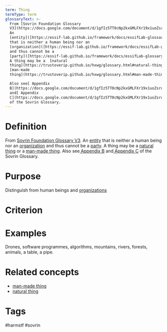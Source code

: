```yaml
---
term: Thing
termType: term
glossaryText: >-
  From [Sovrin Foundation Glossary
  V3](https://docs.google.com/document/d/1gfIz5TT0cNp2kxGMLFXr19x1uoZsruUe_0glHst2fZ8/edit).
  An
  [entity]([https://essif-lab.github.io/framework/docs/essifLab-glossary#](https://essif-lab.github.io/framework/docs/essifLab-glossary#party)entity)
  that is neither a human being nor an
  [organization]([https://essif-lab.github.io/framework/docs/essifLab-glossary#](https://essif-lab.github.io/framework/docs/essifLab-glossary#party)organization) 
  and thus cannot be a
  [party]([https://essif-lab.github.io/framework/docs/essifLab-glossary#](https://essif-lab.github.io/framework/docs/essifLab-glossary#party)party). 
  A thing may be a  [natural
  thing](https://trustoverip.github.io/hxwg/glossary.html#natural-thing) or a 
  [man-made
  thing](https://trustoverip.github.io/hxwg/glossary.html#man-made-thing). 

  Also see[ Appendix
  B](https://docs.google.com/document/d/1gfIz5TT0cNp2kxGMLFXr19x1uoZsruUe_0glHst2fZ8/edit#heading=h.mq7pzglc1j96)
  and[ Appendix
  C](https://docs.google.com/document/d/1gfIz5TT0cNp2kxGMLFXr19x1uoZsruUe_0glHst2fZ8/edit#heading=h.uiq9py7xnmxd)
  of the Sovrin Glossary.
---
```

# Definition
From [Sovrin Foundation Glossary V3](https://docs.google.com/document/d/1gfIz5TT0cNp2kxGMLFXr19x1uoZsruUe_0glHst2fZ8/edit). An [entity]([https://essif-lab.github.io/framework/docs/essifLab-glossary#](https://essif-lab.github.io/framework/docs/essifLab-glossary#party)entity) that is neither a human being nor an [organization]([https://essif-lab.github.io/framework/docs/essifLab-glossary#](https://essif-lab.github.io/framework/docs/essifLab-glossary#party)organization)  and thus cannot be a [party]([https://essif-lab.github.io/framework/docs/essifLab-glossary#](https://essif-lab.github.io/framework/docs/essifLab-glossary#party)party).  A thing may be a  [natural thing](https://trustoverip.github.io/hxwg/glossary.html#natural-thing) or a  [man-made thing](https://trustoverip.github.io/hxwg/glossary.html#man-made-thing). 
Also see[ Appendix B](https://docs.google.com/document/d/1gfIz5TT0cNp2kxGMLFXr19x1uoZsruUe_0glHst2fZ8/edit#heading=h.mq7pzglc1j96) and[ Appendix C](https://docs.google.com/document/d/1gfIz5TT0cNp2kxGMLFXr19x1uoZsruUe_0glHst2fZ8/edit#heading=h.uiq9py7xnmxd) of the Sovrin Glossary.
# Purpose
Distinguish from human beings and [organizations]([https://essif-lab.github.io/framework/docs/essifLab-glossary#](https://essif-lab.github.io/framework/docs/essifLab-glossary#party)organization) 
# Criterion
# Examples
Drones, software programmes, algorithms, mountains, rivers, forests, animals, a table, a pipe.
# Related concepts
* [man-made thing](https://trustoverip.github.io/hxwg/glossary.html#man-made-thing)
* [natural thing](https://trustoverip.github.io/hxwg/glossary.html#natural-thing)
# Tags  
 #harmstf #sovrin